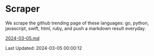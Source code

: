 # Scraper

We scrape the github trending page of these languages: go, python, javascript, swift, html, ruby, and push a markdown result everyday.

[2024-03-05.md](https://github.com/henson/Scraper/blob/master/2024-03-05.md)

Last Updated: 2024-03-05 00:00:12